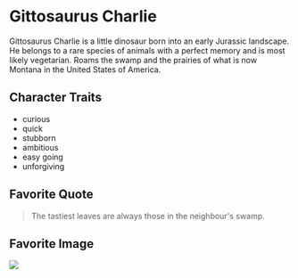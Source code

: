 # Gittosaurus Charlie
Gittosaurus Charlie is a little dinosaur born into an early Jurassic landscape. 
He belongs to a rare species of animals with a perfect memory and is most likely vegetarian.
Roams the swamp and the prairies of what is now Montana in the United States of America.
## Character Traits
* curious
* quick
* stubborn
* ambitious
* easy going
* unforgiving

## Favorite Quote
> The tastiest leaves are always
> those in the neighbour's swamp.

## Favorite Image
<img src="https://c2.peakpx.com/wallpaper/511/99/781/fire-grisu-stuffed-animal-cuddly-wallpaper-preview.jpg">
